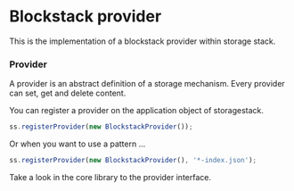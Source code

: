 # Blockstack provider

This is the implementation of a blockstack provider within storage stack.

### Provider

A provider is an abstract definition of a storage mechanism. Every provider can set, get and delete content.

You can register a provider on the application object of storagestack.
```typescript
ss.registerProvider(new BlockstackProvider());
```

Or when you want to use a pattern ...
```typescript
ss.registerProvider(new BlockstackProvider(), '*-index.json');
```

Take a look in the core library to the provider interface.